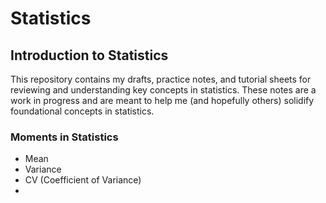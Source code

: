 # Statistics

## Introduction to Statistics 
This repository contains my drafts, practice notes, and tutorial sheets for reviewing and understanding key concepts in statistics. These notes are a work in progress and are meant to help me (and hopefully others) solidify foundational concepts in statistics.

### Moments in Statistics
  - Mean
  - Variance
  - CV (Coefficient of Variance)
  - 
